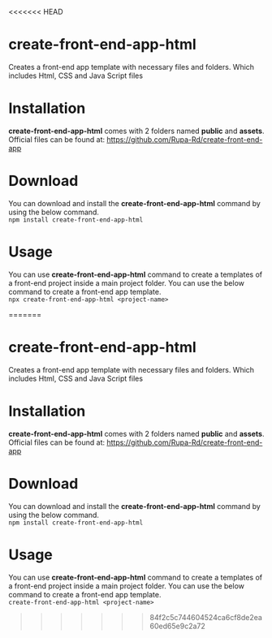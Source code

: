 <<<<<<< HEAD
# create-front-end-app-html
Creates a front-end app template with necessary files and folders. Which includes Html, CSS and Java Script files

# Installation
<strong>create-front-end-app-html</strong> comes with 2 folders named <strong>public</strong> and <strong>assets</strong>. Official files can be found at: https://github.com/Rupa-Rd/create-front-end-app

# Download
You can download and install the <strong>create-front-end-app-html</strong> command by using the below command.<br>
`npm install create-front-end-app-html`

# Usage
You can use <strong>create-front-end-app-html</strong> command to create a templates of a front-end project inside a main project folder. You can use the below command to create a front-end app template. <br>
`npx create-front-end-app-html <project-name>`

=======
# create-front-end-app-html
Creates a front-end app template with necessary files and folders. Which includes Html, CSS and Java Script files

# Installation
<strong>create-front-end-app-html</strong> comes with 2 folders named <strong>public</strong> and <strong>assets</strong>. Official files can be found at: https://github.com/Rupa-Rd/create-front-end-app

# Download
You can download and install the <strong>create-front-end-app-html</strong> command by using the below command.<br>
`npm install create-front-end-app-html`

# Usage
You can use <strong>create-front-end-app-html</strong> command to create a templates of a front-end project inside a main project folder. You can use the below command to create a front-end app template. <br>
`create-front-end-app-html <project-name>`

>>>>>>> 84f2c5c744604524ca6cf8de2ea60ed65e9c2a72
